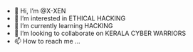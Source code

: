 - 👋 Hi, I’m @X-XEN
- 👀 I’m interested in ETHICAL HACKING
- 🌱 I’m currently learning HACKING
- 💞️ I’m looking to collaborate on KERALA CYBER WARRIORS
- 📫 How to reach me ...

<!---
X-XEN/X-XEN is a ✨ special ✨ repository because its `README.md` (this file) appears on your GitHub profile.
You can click the Preview link to take a look at your changes.
--->
